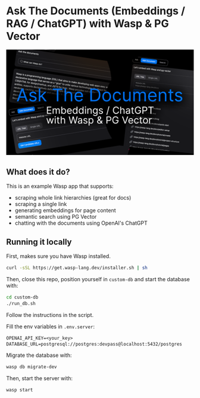 # Ask The Documents (Embeddings / RAG / ChatGPT) with Wasp & PG Vector

![Ask The Documents Cover](./github.png)

## What does it do?

This is an example Wasp app that supports:

- scraping whole link hierarchies (great for docs)
- scraping a single link
- generating embeddings for page content
- semantic search using PG Vector
- chatting with the documents using OpenAI's ChatGPT

## Running it locally

First, makes sure you have Wasp installed.

```bash
curl -sSL https://get.wasp-lang.dev/installer.sh | sh
```

Then, close this repo, position yourself in `custom-db` and start the database with:

```bash
cd custom-db
./run_db.sh
```

Follow the instructions in the script.

Fill the env variables in `.env.server`:

```
OPENAI_API_KEY=<your_key>
DATABASE_URL=postgresql://postgres:devpass@localhost:5432/postgres
```

Migrate the database with:

```bash
wasp db migrate-dev
```

Then, start the server with:

```bash
wasp start
```
